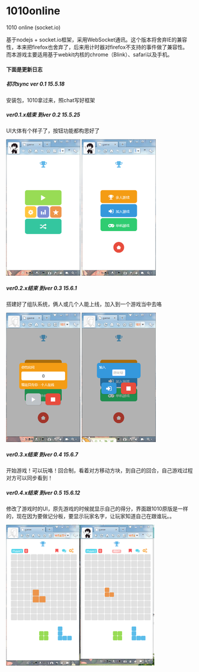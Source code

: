 # 1010online
<p>1010 online (socket.io)<p>
<p>基于nodejs + socket.io框架，采用WebSocket通讯。这个版本将舍弃IE的兼容性，本来把firefox也舍弃了，后来用计时器对firefox不支持的事件做了兼容性。而本游戏主要适用基于webkit内核的chrome（Blink）、safari以及手机。</p>
<h4>下面是更新日志</h4>
<h5>初次sync ver 0.1 15.5.18</h5>
<p>安装包，1010拿过来，照chat写好框架</p>
<h5>ver0.1.x结束 到ver 0.2 15.5.25</h5>
<p>UI大体有个样子了，按钮功能都构思好了</p>
<img src="https://github.com/wangmoumei/1010online/blob/master/log/ver0.2.jpg" width="200px">
<img src="https://github.com/wangmoumei/1010online/blob/master/log/ver0.2(1).jpg" width="200px">
<h5>ver0.2.x结束 到ver 0.3 15.6.1</h5>
<p>搭建好了组队系统，俩人或几个人能上线，加入到一个游戏当中去咯</p>
<img src="https://github.com/wangmoumei/1010online/blob/master/log/ver0.3.jpg" width="200px">
<img src="https://github.com/wangmoumei/1010online/blob/master/log/ver0.3(1).jpg" width="200px">
<h5>ver0.3.x结束 到ver 0.4 15.6.7</h5>
<p>开始游戏！可以玩咯！回合制，看着对方移动方块，到自己的回合，自己游戏过程对方可以同步看到！</p>
<h5>ver0.4.x结束 到ver 0.5 15.6.12</h5>
<p>修改了游戏时的UI，原先游戏的时候就显示自己的得分，界面跟1010原版是一样的，现在因为要做记分板，要显示玩家名字，让玩家知道自己在跟谁玩。。</p>
<img src="https://github.com/wangmoumei/1010online/blob/master/log/ver0.5.jpg" width="400px">
